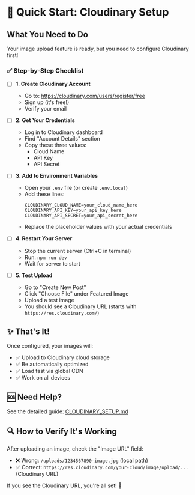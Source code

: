 # 🚀 Quick Start: Cloudinary Setup

## What You Need to Do

Your image upload feature is ready, but you need to configure Cloudinary first!

### ✅ Step-by-Step Checklist

- [ ] **1. Create Cloudinary Account**
  - Go to: https://cloudinary.com/users/register/free
  - Sign up (it's free!)
  - Verify your email

- [ ] **2. Get Your Credentials**
  - Log in to Cloudinary dashboard
  - Find "Account Details" section
  - Copy these three values:
    - Cloud Name
    - API Key
    - API Secret

- [ ] **3. Add to Environment Variables**
  - Open your `.env` file (or create `.env.local`)
  - Add these lines:
    ```env
    CLOUDINARY_CLOUD_NAME=your_cloud_name_here
    CLOUDINARY_API_KEY=your_api_key_here
    CLOUDINARY_API_SECRET=your_api_secret_here
    ```
  - Replace the placeholder values with your actual credentials

- [ ] **4. Restart Your Server**
  - Stop the current server (Ctrl+C in terminal)
  - Run: `npm run dev`
  - Wait for server to start

- [ ] **5. Test Upload**
  - Go to "Create New Post"
  - Click "Choose File" under Featured Image
  - Upload a test image
  - You should see a Cloudinary URL (starts with `https://res.cloudinary.com/`)

## ✨ That's It!

Once configured, your images will:
- ✅ Upload to Cloudinary cloud storage
- ✅ Be automatically optimized
- ✅ Load fast via global CDN
- ✅ Work on all devices

## 🆘 Need Help?

See the detailed guide: [CLOUDINARY_SETUP.md](./CLOUDINARY_SETUP.md)

## 🔍 How to Verify It's Working

After uploading an image, check the "Image URL" field:
- ❌ Wrong: `/uploads/1234567890-image.jpg` (local path)
- ✅ Correct: `https://res.cloudinary.com/your-cloud/image/upload/...` (Cloudinary URL)

If you see the Cloudinary URL, you're all set! 🎉
